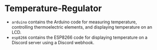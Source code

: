 # Temperature-Regulator

* `arduino` contains the Arduino code for measuring temperature, controlling thermoelectric elements, and displaying temperature on an LCD.
* `esp8266` contains the ESP8266 code for displaying temperature on a Discord server using a Discord webhook.

